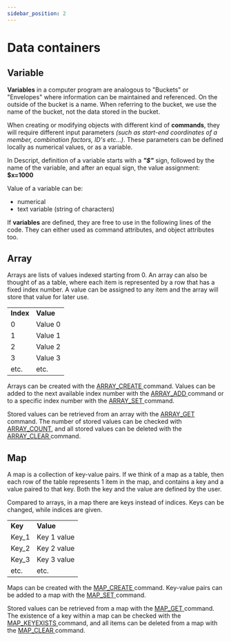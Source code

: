 ```yaml
---
sidebar_position: 2
---
```

# Data containers

## Variable

**Variables** in a computer program are analogous to "Buckets" or "Envelopes" where information can be maintained and referenced. On the outside of the bucket is a name. When referring to the bucket, we use the name of the bucket, not the data stored in the bucket.

When creating or modifying objects with different kind of **commands**, they will require different input parameters _(such as start-end coordinates of a member, combination factors, ID's etc…)_. These parameters can be defined locally as numerical values, or as a variable.

In Descript, definition of a variable starts with a **_"\$"_** sign, followed by the name of the variable, and after an equal sign, the value assignment:  
**\$x=1000**

Value of a variable can be:

- numerical
- text variable (string of characters)

If **variables** are defined, they are free to use in the following lines of the code. They can either used as command attributes, and object attributes too.

## Array

Arrays are lists of values indexed starting from 0. An array can also be thought of as a table, where each item is represented by a row that has a fixed index number. A value can be assigned to any item and the array will store that value for later use.

|           |           |
| --------- | --------- |
| **Index** | **Value** |
| 0         | Value 0   |
| 1         | Value 1   |
| 2         | Value 2   |
| 3         | Value 3   |
| etc.      | etc.      |


Arrays can be created with the [ARRAY_CREATE ](https://consteelsoftware.com/manual/descript-cspi/array_create/)command. Values can be added to the next available index number with the [ARRAY_ADD ](https://consteelsoftware.com/manual/descript-cspi/array_add/)command or to a specific index number with the [ARRAY_SET ](https://consteelsoftware.com/manual/descript-cspi/array_set/)command.

Stored values can be retrieved from an array with the [ARRAY_GET ](https://consteelsoftware.com/manual/descript-cspi/array_get/)command. The number of stored values can be checked with [ARRAY_COUNT](https://consteelsoftware.com/manual/descript-cspi/array_count/), and all stored values can be deleted with the [ARRAY_CLEAR ](https://consteelsoftware.com/manual/descript-cspi/array_clear/)command.

## Map

A map is a collection of key-value pairs. If we think of a map as a table, then each row of the table represents 1 item in the map, and contains a key and a value paired to that key. Both the key and the value are defined by the user.

Compared to arrays, in a map there are keys instead of indices. Keys can be changed, while indices are given.

|         |             |
| ------- | ----------- |
| **Key** | **Value**   |
| Key_1   | Key 1 value |
| Key_2   | Key 2 value |
| Key_3   | Key 3 value |
| etc.    | etc.        |

Maps can be created with the [MAP_CREATE ](https://consteelsoftware.com/manual/descript-cspi/map_create/)command. Key-value pairs can be added to a map with the [MAP_SET ](https://consteelsoftware.com/manual/descript-cspi/map_set/)command.

Stored values can be retrieved from a map with the [MAP_GET ](https://consteelsoftware.com/manual/descript-cspi/map_get/)command. The existence of a key within a map can be checked with the [MAP_KEYEXISTS ](https://consteelsoftware.com/manual/descript-cspi/map_keyexists/)command, and all items can be deleted from a map with the [MAP_CLEAR ](https://consteelsoftware.com/manual/descript-cspi/map_clear/)command.
